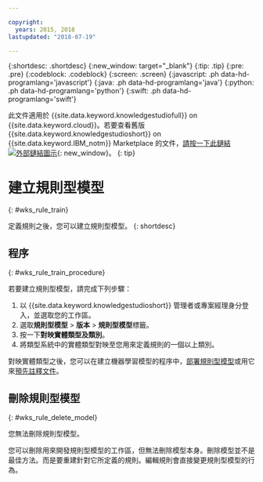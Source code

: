 ```yaml
---

copyright:
  years: 2015, 2018
lastupdated: "2018-07-19"

---
```


{:shortdesc: .shortdesc}
{:new_window: target="_blank"}
{:tip: .tip}
{:pre: .pre}
{:codeblock: .codeblock}
{:screen: .screen}
{:javascript: .ph data-hd-programlang='javascript'}
{:java: .ph data-hd-programlang='java'}
{:python: .ph data-hd-programlang='python'}
{:swift: .ph data-hd-programlang='swift'}

此文件適用於 {{site.data.keyword.knowledgestudiofull}} on {{site.data.keyword.cloud}}。若要查看舊版 {{site.data.keyword.knowledgestudioshort}} on {{site.data.keyword.IBM_notm}} Marketplace 的文件，[請按一下此鏈結 ![外部鏈結圖示](../../icons/launch-glyph.svg "外部鏈結圖示")](https://console.bluemix.net/docs/services/knowledge-studio/rule-annotator-model-create.html){: new_window}。
{: tip}

# 建立規則型模型
{: #wks_rule_train}

定義規則之後，您可以建立規則型模型。
{: shortdesc}

## 程序
{: #wks_rule_train_procedure}

若要建立規則型模型，請完成下列步驟：

1. 以 {{site.data.keyword.knowledgestudioshort}} 管理者或專案經理身分登入，並選取您的工作區。
1. 選取**規則型模型** > **版本** > **規則型模型**標籤。
2. 按一下**對映實體類型及類別**。
3. 將類型系統中的實體類型對映至您用來定義規則的一個以上類別。

  對映實體類型之後，您可以在建立機器學習模型的程序中，[部署規則型模型](/docs/services/watson-knowledge-studio/rule-annotator-model-use.html)或用它來[預先註釋文件](/docs/services/watson-knowledge-studio/preannotation.html#wks_preannotrule)。

## 刪除規則型模型
{: #wks_rule_delete_model}

您無法刪除規則型模型。

您可以刪除用來開發規則型模型的工作區，但無法刪除模型本身。刪除模型並不是最佳方法。而是要重建針對它所定義的規則。編輯規則會直接變更規則型模型的行為。
